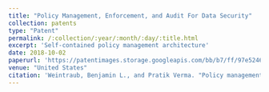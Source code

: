 ```yaml
---
title: "Policy Management, Enforcement, and Audit For Data Security"
collection: patents
type: "Patent"
permalink: /:collection/:year/:month/:day/:title.html
excerpt: 'Self-contained policy management architecture'
date: 2018-10-02
paperurl: 'https://patentimages.storage.googleapis.com/bb/b7/ff/97e524625cead0/US20170257379A1.pdf'
venue: "United States"
citation: 'Weintraub, Benjamin L., and Pratik Verma. "Policy management, enforcement, and audit for data security." U.S. Patent Application No. 15/061,991.'
---
```

